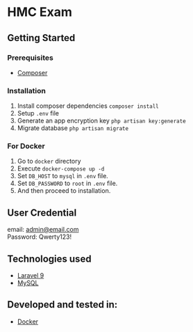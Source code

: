# HMC Exam

## Getting Started

### Prerequisites

-   [Composer](https://getcomposer.org/)

### Installation

1. Install composer dependencies `composer install`
2. Setup `.env` file
3. Generate an app encryption key `php artisan key:generate`
4. Migrate database `php artisan migrate`

### For Docker

1. Go to `docker` directory
2. Execute `docker-compose up -d`
3. Set `DB_HOST` to `mysql` in `.env` file.
4. Set `DB_PASSWORD` to `root` in `.env` file.
5. And then proceed to installation.

## User Credential

email: admin@email.com\
Password: Qwerty123!

## Technologies used

-   [Laravel 9](https://laravel.com/)
-   [MySQL](https://www.mysql.com/)

## Developed and tested in:

-   [Docker](https://www.docker.com/)
